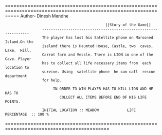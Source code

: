 =================================================================================================================
Author- Dinesh Mendhe


 										          ||Story of the Game||
                     ----------------------------------------------------------------
                     The player has lost his Satellite phone on Marooned Island.On the
                     iseland there is Haunted House, Castle, two  caves, Lake,  Hill,
                     Carrot farm and Vessle. There is LION in one of the Cave. Player
                     has to collect all life necessary items from  each  location to 
                     survive. Using  satellite phone  he can call  rescue department 
                     for help. 
                    
                          IN ORDER TO WIN PLAYER HAS TO KILL LION AND HE HAS TO     
                             COLLECT ALL ITEMS BEFORE END OF HIS LIFE POINTS.       
                    
                     INITIAL LOCATION :: MEADOW             LIFE PERCENTAGE  :: 100 %
          
  ===========================================================================================
